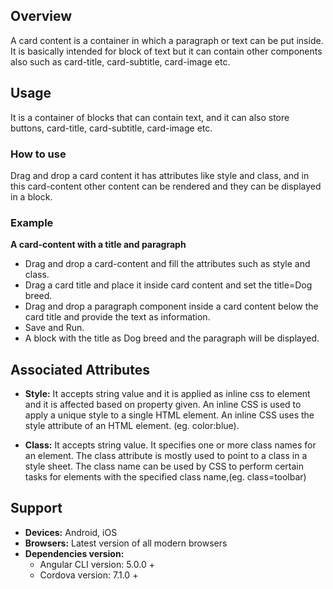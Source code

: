 ## Overview
A card content is a container in which a paragraph or text can be put inside. It is basically intended for block of text but it can contain other components also such as card-title, card-subtitle, card-image etc.
## Usage
It is a container of blocks that can contain text, and it can also store buttons, card-title, card-subtitle, card-image etc.                             

### How to use
Drag and drop a card content it has attributes like style and class, and in this card-content other content can be rendered and they can be displayed in a block. 

### Example
**A card-content with a title and paragraph**  
- Drag and drop a card-content and fill the attributes such as style and class.
- Drag a card title and place it inside card content and set the title=Dog breed.
- Drag and drop a paragraph component inside a card content below the card title and provide 
the text as information.
- Save and Run.
- A block with the title as Dog breed and the paragraph will be displayed.

## Associated Attributes
- **Style:** It accepts string value and it is applied as inline css to element and it is affected based on property given. An inline CSS is used to apply a unique style to a single HTML element. An inline CSS uses the style attribute of an HTML element.
(eg. color:blue).

- **Class:** It accepts string value. It specifies one or more class names for an element. The class attribute is mostly used to point to a class in a style sheet. The class name can be used by CSS to perform certain tasks for elements with the specified class name,(eg. class=toolbar)

## Support
- **Devices:** Android, iOS
- **Browsers:**  Latest version of all modern browsers
- **Dependencies version:** 
    - Angular CLI version: 5.0.0 + 
    - Cordova version: 7.1.0 + 



 







